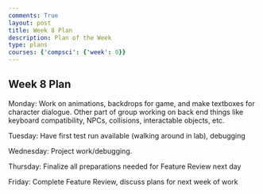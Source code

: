 ```yaml
---
comments: True
layout: post
title: Week 8 Plan
description: Plan of the Week
type: plans
courses: {'compsci': {'week': 0}}
---
```


## Week 8 Plan

Monday: Work on animations, backdrops for game, and make textboxes for character dialogue. Other part of group working on back end things like keyboard compatibility, NPCs, collisions, interactable objects, etc.

Tuesday: Have first test run available (walking around in lab), debugging

Wednesday: Project work/debugging.

Thursday: Finalize all preparations needed for Feature Review next day

Friday: Complete Feature Review, discuss plans for next week of work